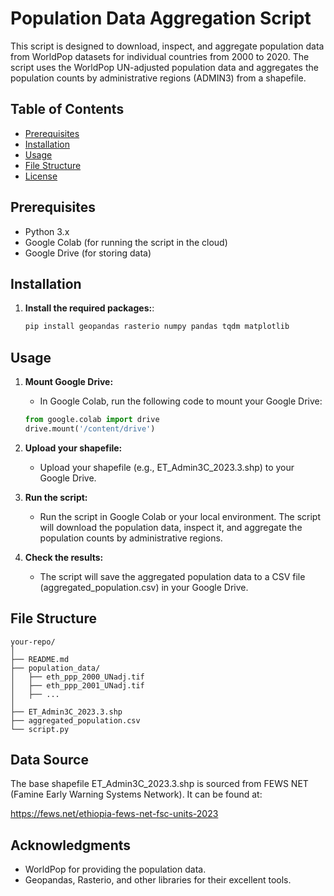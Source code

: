 # Population Data Aggregation Script

This script is designed to download, inspect, and aggregate population data from WorldPop datasets for individual countries from 2000 to 2020. The script uses the WorldPop UN-adjusted population data and aggregates the population counts by administrative regions (ADMIN3) from a shapefile.

## Table of Contents
- [Prerequisites](#prerequisites)
- [Installation](#installation)
- [Usage](#usage)
- [File Structure](#file-structure)
- [License](#license)

## Prerequisites
- Python 3.x
- Google Colab (for running the script in the cloud)
- Google Drive (for storing data)

## Installation

1. **Install the required packages:**:
    ```bash
    pip install geopandas rasterio numpy pandas tqdm matplotlib
    ```

## Usage
1. **Mount Google Drive:**
    - In Google Colab, run the following code to mount your Google Drive:
    ```python
    from google.colab import drive
    drive.mount('/content/drive')
    ```
2. **Upload your shapefile:**
    - Upload your shapefile (e.g., ET_Admin3C_2023.3.shp) to your Google Drive.
3. **Run the script:**

    - Run the script in Google Colab or your local environment. The script will download the population data, inspect it, and aggregate the population counts by administrative regions.

4. **Check the results:**

    - The script will save the aggregated population data to a CSV file (aggregated_population.csv) in your Google Drive.

## File Structure
```
your-repo/
│
├── README.md
├── population_data/
│   ├── eth_ppp_2000_UNadj.tif
│   ├── eth_ppp_2001_UNadj.tif
│   ├── ...
│
├── ET_Admin3C_2023.3.shp
├── aggregated_population.csv
└── script.py
```

## Data Source

The base shapefile ET_Admin3C_2023.3.shp is sourced from FEWS NET (Famine Early Warning Systems Network). It can be found at:

https://fews.net/ethiopia-fews-net-fsc-units-2023

## Acknowledgments
- WorldPop for providing the population data.
- Geopandas, Rasterio, and other libraries for their excellent tools.
